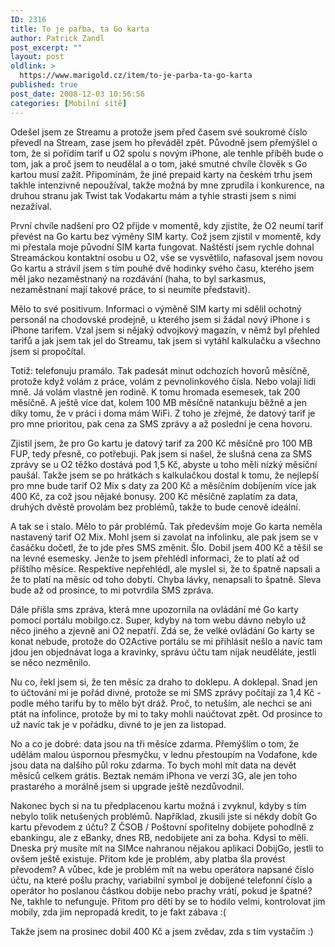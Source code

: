 ```yaml
---
ID: 2316
title: To je pařba, ta Go karta
author: Patrick Zandl
post_excerpt: ""
layout: post
oldlink: >
  https://www.marigold.cz/item/to-je-parba-ta-go-karta
published: true
post_date: 2008-12-03 10:56:56
categories: [Mobilní sítě]
---
```

Odešel jsem ze Streamu a protože jsem před časem své soukromé číslo převedl na Stream, zase jsem ho převáděl zpět. Původně jsem přemýšlel o tom, že si pořídím tarif u O2 spolu s novým iPhone, ale tenhle příběh bude o tom, jak a proč jsem to neudělal a o tom, jaké smutné chvíle člověk s Go kartou musí zažít. Připomínám, že jiné prepaid karty na českém trhu jsem takhle intenzivně nepoužíval, takže možná by mne zprudila i konkurence, na druhou stranu jak Twist tak Vodakartu mám a tyhle strasti jsem s nimi nezažíval. 

První chvíle nadšení pro O2 přijde v momentě, kdy zjistíte, že O2 neumí tarif převést na Go kartu bez výměny SIM karty. Což jsem zjistil v momentě, kdy mi přestala moje původní SIM karta fungovat. Naštěstí jsem rychle dohnal Streamáckou kontaktní osobu u O2, vše se vysvětlilo, nafasoval jsem novou Go kartu a strávil jsem s tím pouhé dvě hodinky svého času, kterého jsem měl jako nezaměstnaný na rozdávání (haha, to byl sarkasmus, nezaměstnaní mají takové práce, to si neumíte představit).

Mělo to své positivum. Informaci o výměně SIM karty mi sdělil ochotný personál na chodovské prodejně, u kterého jsem si žádal nový iPhone i s iPhone tarifem. Vzal jsem si nějaký odvojkový magazín, v němž byl přehled tarifů a jak jsem tak jel do Streamu, tak jsem si vytáhl kalkulačku a všechno jsem si propočítal. 

Totiž: telefonuju pramálo. Tak padesát minut odchozích hovorů měsíčně, protože když volám z práce, volám z pevnolinkového čísla. Nebo volají lidi mně. Já volám vlastně jen rodině. K tomu hromada esemesek, tak 200 měsíčně. A ještě více dat, kolem 100 MB měsíčně natankuju běžně a jen díky tomu, že v práci i doma mám WiFi. Z toho je zřejmé, že datový tarif je pro mne prioritou, pak cena za SMS zprávy a až poslední je cena hovoru. 

Zjistil jsem, že pro Go kartu je datový tarif za 200 Kč měsíčně pro 100 MB FUP, tedy přesně, co potřebuji. Pak jsem si našel, že slušná cena za SMS zprávy se u O2 těžko dostává pod 1,5 Kč, abyste u toho měli nízký měsíční paušál. Takže jsem se po hrátkách s kalkulačkou dostal k tomu, že nejlepší pro mne bude tarif O2 Mix s daty za 200 Kč a měsíčním dobíjením více jak 400 Kč, za což jsou nějaké bonusy. 200 Kč měsíčně zaplatím za data, druhých dvěstě provolám bez problémů, takže to bude cenově ideální.

A tak se i stalo. Mělo to pár problémů. Tak především moje Go karta neměla nastavený tarif O2 Mix. Mohl jsem si zavolat na infolinku, ale pak jsem se v časáčku dočetl, že to jde přes SMS změnit. Šlo. Dobil jsem 400 Kč a těšil se na levné esemesky. Jenže to jsem přehlédl informaci, že to platí až od příštího měsíce. Respektive nepřehlédl, ale myslel si, že to špatně napsali a že to platí na měsíc od toho dobytí. Chyba lávky, nenapsali to špatně. Sleva bude až od prosince, to mi potvrdila SMS zpráva. 

Dále přišla sms zpráva, která mne upozornila na ovládání mé Go karty pomocí portálu mobilgo.cz. Super, kdyby na tom webu dávno nebylo už něco jiného a zjevně ani O2 nepatří. Zdá se, že velké ovládání Go karty se konat nebude, protože do O2Active portálu se mi přihlásit nešlo a navíc tam jdou jen objednávat loga a kravinky, správu účtu tam nijak neuděláte, jestli se něco nezměnilo.

Nu co, řekl jsem si, že ten měsíc za draho to doklepu. A doklepal. Snad jen to účtování mi je pořád divné, protože se mi SMS zprávy počítají za 1,4 Kč - podle mého tarifu by to mělo být dráž. Proč, to netuším, ale nechci se ani ptát na infolince, protože by mi to taky mohli naúčtovat zpět. Od prosince to už navíc tak je v pořádku, divné to je jen za listopad. 

No a co je dobré: data jsou na tři měsíce zdarma. Přemýšlím o tom, že udělám malou úspornou přesmyčku, v lednu přestoupím na Vodafone, kde jsou data na dalšího půl roku zdarma. To bych mohl mít data na devět měsíců celkem grátis. Beztak nemám iPhona ve verzi 3G, ale jen toho prastarého a morálně jsem si upgrade ještě nezdůvodnil.

Nakonec bych si na tu předplacenou kartu možná i zvyknul, kdyby s tím nebylo tolik netušených problémů. Například, zkusili jste si někdy dobít Go kartu převodem z účtu? Z ČSOB / Poštovní spořitelny dobijete pohodlně z ebankingu, ale z eBanky, dnes RB, nedobijete ani za boha. Kdysi to měli. Dneska prý musíte mít na SIMce nahranou nějakou aplikaci DobijGo, jestli to ovšem ještě existuje. Přitom kde je problém, aby platba šla provést převodem? A vůbec, kde je problém mít na webu operátora napsané číslo účtu, na které pošlu prachy, variabilní symbol je dobíjené telefonní číslo a operátor ho poslanou částkou dobije nebo prachy vrátí, pokud je špatné? Ne, takhle to nefunguje. Přitom pro děti by se to hodilo velmi, kontrolovat jim mobily, zda jim nepropadá kredit, to je fakt zábava :(

Takže jsem na prosinec dobil 400 Kč a jsem zvědav, zda s tím vystačím :)